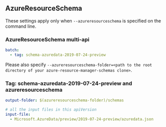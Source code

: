 ## AzureResourceSchema

These settings apply only when `--azureresourceschema` is specified on the command line.

### AzureResourceSchema multi-api

``` yaml $(azureresourceschema) && $(multiapi)
batch:
  - tag: schema-azuredata-2019-07-24-preview

```

Please also specify `--azureresourceschema-folder=<path to the root directory of your azure-resource-manager-schemas clone>`.

### Tag: schema-azuredata-2019-07-24-preview and azureresourceschema

``` yaml $(tag) == 'schema-azuredata-2019-07-24-preview' && $(azureresourceschema)
output-folder: $(azureresourceschema-folder)/schemas

# all the input files in this apiVersion
input-file:
  - Microsoft.AzureData/preview/2019-07-24-preview/azuredata.json

```
